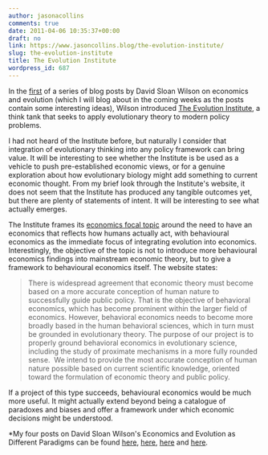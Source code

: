 ```yaml
---
author: jasonacollins
comments: true
date: 2011-04-06 10:35:37+00:00
draft: no
link: https://www.jasoncollins.blog/the-evolution-institute/
slug: the-evolution-institute
title: The Evolution Institute
wordpress_id: 687
---
```


In the [first](http://scienceblogs.com/evolution/2009/12/07/economics-and-evolution-as-dif/) of a series of blog posts by David Sloan Wilson on economics and evolution (which I will blog about in the coming weeks as the posts contain some interesting ideas), Wilson introduced [The Evolution Institute](http://evolution-institute.org/), a think tank that seeks to apply evolutionary theory to modern policy problems.

I had not heard of the Institute before, but naturally I consider that integration of evolutionary thinking into any policy framework can bring value. It will be interesting to see whether the Institute is be used as a vehicle to push pre-established economic views, or for a genuine exploration about how evolutionary biology might add something to current economic thought. From my brief look through the Institute's website, it does not seem that the Institute has produced any tangible outcomes yet, but there are plenty of statements of intent. It will be interesting to see what actually emerges.

The Institute frames its [economics focal topic](http://evolution-institute.org/node/6) around the need to have an economics that reflects how humans actually act, with behavioural economics as the immediate focus of integrating evolution into economics. Interestingly, the objective of the topic is not to introduce more behavioural economics findings into mainstream economic theory, but to give a framework to behavioural economics itself. The website states:


<blockquote>There is widespread agreement that economic theory must become based on a more accurate conception of human nature to successfully guide public policy. That is the objective of behavioral economics, which has become prominent within the larger field of economics. However, behavioral economics needs to become more broadly based in the human behavioral sciences, which in turn must be grounded in evolutionary theory. The purpose of our project is to properly ground behavioral economics in evolutionary science, including the study of proximate mechanisms in a more fully rounded sense.  We intend to provide the most accurate conception of human nature possible based on current scientific knowledge, oriented toward the formulation of economic theory and public policy.</blockquote>


If a project of this type succeeds, behavioural economics would be much more useful. It might actually extend beyond being a catalogue of paradoxes and biases and offer a framework under which economic decisions might be understood.

*My four posts on David Sloan Wilson's Economics and Evolution as Different Paradigms can be found [here](https://www.jasoncollins.blog/the-evolution-institute/), [here](https://www.jasoncollins.blog/wilson-on-economics-and-evolution/), [here](https://www.jasoncollins.blog/evolution-and-the-invisible-hand/) and [here](https://www.jasoncollins.blog/what-can-evolutionary-biology-offer-economics/).
